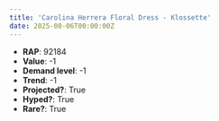 ```yaml
---
title: 'Carolina Herrera Floral Dress - Klossette'
date: 2025-08-06T00:00:00Z
---
```

- **RAP**: 92184
- **Value**: -1
- **Demand level**: -1
- **Trend**: -1
- **Projected?**: True
- **Hyped?**: True
- **Rare?**: True
